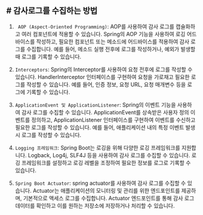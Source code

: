 ## # 감사로그를 수집하는 방법

1. ` AOP (Aspect-Oriented Programming)`: AOP를 사용하여 감사 로그를 캡슐화하고 여러 컴포넌트에 적용할 수 있습니다. Spring의 AOP 기능을 사용하여 로깅 어드바이스를 작성하고,
   필요한
   컴포넌트 또는 메소드에 어드바이스를 적용하여 감사 로그를 수집합니다. 예를 들어, 메소드 실행 전후에 로그를 작성하거나, 예외가 발생할 때 로그를 기록할 수 있습니다.

2. `Interceptors`: Spring의 Interceptor를 사용하여 요청 전후에 로그를 작성할 수 있습니다. HandlerInterceptor 인터페이스를 구현하여 요청을 가로채고 필요한 로그를 작성할 수
   있습니다. 예를 들어, 인증 정보, 요청 URL, 요청 매개변수 등을 로그에 기록할 수 있습니다.

3. `ApplicationEvent 및 ApplicationListener`: Spring의 이벤트 기능을 사용하여 감사 로그를 수집할 수 있습니다. ApplicationEvent를 상속받은 사용자 정의 이벤트를
   정의하고,
   ApplicationListener 인터페이스를 구현하여 이벤트를 수신하고 필요한 로그를 작성할 수 있습니다. 예를 들어, 애플리케이션 내의 특정 이벤트 발생 시 로그를 작성할 수 있습니다.

4. `Logging 프레임워크`: Spring Boot는 로깅을 위해 다양한 로깅 프레임워크를 지원합니다. Logback, Log4j, SLF4J 등을 사용하여 감사 로그를 수집할 수 있습니다. 로깅 프레임워크를
   설정하고 로깅
   레벨을 조정하여 필요한 정보를 로그로 기록할 수 있습니다.

5. `Spring Boot Actuator`: spring actuator를 사용하여 감사 로그를 수집할 수 있습니다. Actuator는 애플리케이션의 모니터링 및 관리를 위한 엔드포인트를 제공하며, 기본적으로 액세스 로그를 수집합니다. Actuator
엔드포인트를 통해 감사 로그 데이터를 확인하고 이를 원하는 저장소에 저장하거나 처리할 수 있습니다.